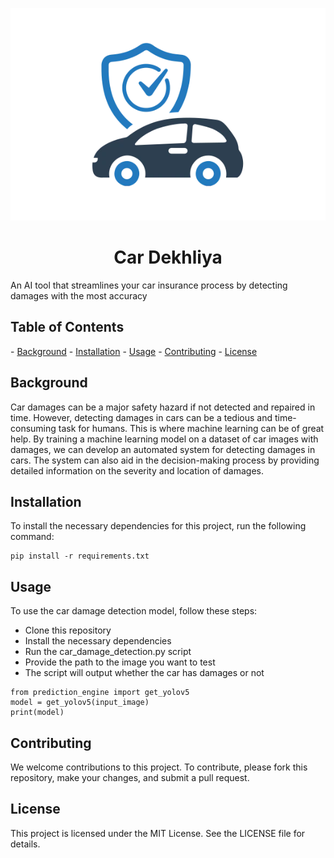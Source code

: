<p align="center"><img src="carinsurance.png" height="340px"><br>
</p>
<h1 style="text-align:center;">Car Dekhliya</h1>

An AI tool that streamlines your car insurance process by detecting damages with the most accuracy

<h2>Table of Contents</h2>
- <u>Background</u>
- <u>Installation</u>
- <u>Usage</u>
- <u>Contributing</u>
- <u>License</u>

<h2>Background</h2>
Car damages can be a major safety hazard if not detected and repaired in time. However, detecting damages in cars can be a tedious and time-consuming task for humans. This is where machine learning can be of great help. By training a machine learning model on a dataset of car images with damages, we can develop an automated system for detecting damages in cars. The system can also aid in the decision-making process by providing detailed information on the severity and location of damages.

<h2>Installation</h2>
To install the necessary dependencies for this project, run the following command:

```
pip install -r requirements.txt
```

<h2>Usage</h2>
To use the car damage detection model, follow these steps:

- Clone this repository
- Install the necessary dependencies
- Run the car_damage_detection.py script
- Provide the path to the image you want to test
- The script will output whether the car has damages or not

```
from prediction_engine import get_yolov5
model = get_yolov5(input_image)
print(model)
```

<h2>Contributing</h2>
We welcome contributions to this project. To contribute, please fork this repository, make your changes, and submit a pull request.

<h2>License</h2>
This project is licensed under the MIT License. See the LICENSE file for details.
